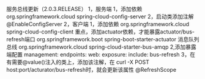 服务总线更新（2.0.3.RELEASE）
1，服务端
    1，添加依赖
        <dependency>
            <groupId>org.springframework.cloud</groupId>
            <artifactId>spring-cloud-config-server</artifactId>
        </dependency>
     2，启动类添加注解
     @EnableConfigServer
2，客户端
    1，添加依赖
            <dependency>
                <groupId>org.springframework.cloud</groupId>
                <artifactId>spring-cloud-config-client</artifactId>
            </dependency>
            重点，添加actuator依赖，才能暴露actuator/bus-refresh端口
            <dependency>
                <groupId>org.springframework.boot</groupId>
                <artifactId>spring-boot-starter-actuator</artifactId>
            </dependency>
            消息队列总线
            <dependency>
                <groupId>org.springframework.cloud</groupId>
                <artifactId>spring-cloud-starter-bus-amqp</artifactId>
            </dependency>
    2,添加暴露端配置
    management:
      endpoints:
        web:
          exposure:
            include: bus-refresh
    3，在有需要@value()注入的类上，添加该注解，在 curl -X POST host:port/acturator/bus-refresh时，就会更新该属性
    @RefreshScope